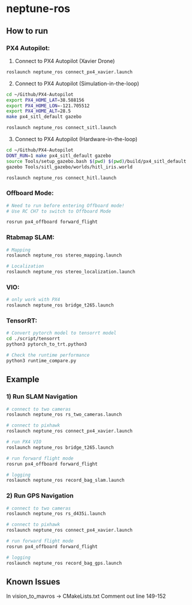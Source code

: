 # neptune-ros

## How to run

### PX4 Autopilot:
1. Connect to PX4 Autopilot (Xavier Drone)
```bash
roslaunch neptune_ros connect_px4_xavier.launch
```

2. Connect to PX4 Autopilot (Simulation-in-the-loop)
```bash
cd ~/Github/PX4-Autopilot
export PX4_HOME_LAT=38.588156
export PX4_HOME_LON=-121.705512
export PX4_HOME_ALT=28.5
make px4_sitl_default gazebo

roslaunch neptune_ros connect_sitl.launch
```
 
3. Connect to PX4 Autopilot (Hardware-in-the-loop)
```bash
cd ~/Github/PX4-Autopilot
DONT_RUN=1 make px4_sitl_default gazebo
source Tools/setup_gazebo.bash $(pwd) $(pwd)/build/px4_sitl_default
gazebo Tools/sitl_gazebo/worlds/hitl_iris.world

roslaunch neptune_ros connect_hitl.launch
```

### Offboard Mode:
```bash
# Need to run before entering Offboard mode!
# Use RC CH7 to switch to Offboard Mode

rosrun px4_offboard forward_flight 
```

### Rtabmap SLAM:
```bash
# Mapping
roslaunch neptune_ros stereo_mapping.launch

# Localization
roslaunch neptune_ros stereo_localization.launch
```

### VIO:
```bash
# only work with PX4
roslaunch neptune_ros bridge_t265.launch
```

### TensorRT:
```bash
# Convert pytorch model to tensorrt model
cd ./script/tensorrt
python3 pytorch_to_trt.python3

# Check the runtime performance
python3 runtime_compare.py
```

## Example

### 1) Run SLAM Navigation
```bash
# connect to two cameras
roslaunch neptune_ros rs_two_cameras.launch

# connect to pixhawk
roslaunch neptune_ros connect_px4_xavier.launch

# run PX4 VIO
roslaunch neptune_ros bridge_t265.launch

# run forward flight mode
rosrun px4_offboard forward_flight

# logging
roslaunch neptune_ros record_bag_slam.launch
```

### 2) Run GPS Navigation
```bash
# connect to two cameras
roslaunch neptune_ros rs_d435i.launch

# connect to pixhawk
roslaunch neptune_ros connect_px4_xavier.launch

# run forward flight mode
rosrun px4_offboard forward_flight

# logging
roslaunch neptune_ros record_bag_gps.launch
```

## Known Issues
In vision_to_mavros -> CMakeLists.txt
Comment out line 149-152